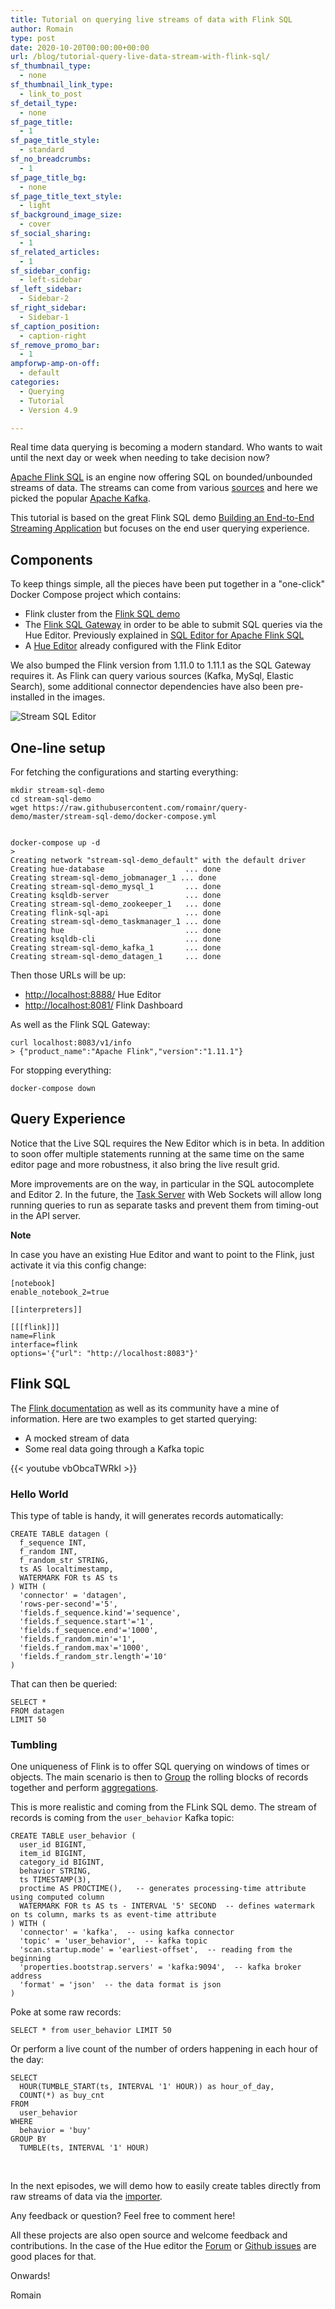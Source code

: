 ```yaml
---
title: Tutorial on querying live streams of data with Flink SQL
author: Romain
type: post
date: 2020-10-20T00:00:00+00:00
url: /blog/tutorial-query-live-data-stream-with-flink-sql/
sf_thumbnail_type:
  - none
sf_thumbnail_link_type:
  - link_to_post
sf_detail_type:
  - none
sf_page_title:
  - 1
sf_page_title_style:
  - standard
sf_no_breadcrumbs:
  - 1
sf_page_title_bg:
  - none
sf_page_title_text_style:
  - light
sf_background_image_size:
  - cover
sf_social_sharing:
  - 1
sf_related_articles:
  - 1
sf_sidebar_config:
  - left-sidebar
sf_left_sidebar:
  - Sidebar-2
sf_right_sidebar:
  - Sidebar-1
sf_caption_position:
  - caption-right
sf_remove_promo_bar:
  - 1
ampforwp-amp-on-off:
  - default
categories:
  - Querying
  - Tutorial
  - Version 4.9

---
```

Real time data querying is becoming a modern standard. Who wants to wait until the next day or week when needing to take decision now?

[Apache Flink SQL](https://ci.apache.org/projects/flink/flink-docs-release-1.11/dev/table/connectors/) is an engine now offering SQL on bounded/unbounded streams of data. The streams can come from various [sources](https://ci.apache.org/projects/flink/flink-docs-release-1.11/dev/connectors/) and here we picked the popular [Apache Kafka](https://kafka.apache.org/).

This tutorial is based on the great Flink SQL demo [Building an End-to-End Streaming Application](https://flink.apache.org/2020/07/28/flink-sql-demo-building-e2e-streaming-application.html) but focuses on the end user querying experience.

## Components

To keep things simple, all the pieces have been put together in a "one-click" Docker Compose project which contains:

* Flink cluster from the [Flink SQL demo](https://flink.apache.org/2020/07/28/flink-sql-demo-building-e2e-streaming-application.html#starting-the-demo-environment)
* The [Flink SQL Gateway](https://github.com/ververica/flink-sql-gateway) in order to be able to submit SQL queries via the Hue Editor. Previously explained in [SQL Editor for Apache Flink SQL](https://gethue.com/blog/sql-editor-for-apache-flink-sql/)
* A [Hue Editor](https://github.com/cloudera/hue/tree/master/tools/docker/hue) already configured with the Flink Editor


We also bumped the Flink version from 1.11.0 to 1.11.1 as the SQL Gateway requires it. As Flink can query various sources (Kafka, MySql, Elastic Search), some additional connector dependencies have also been pre-installed in the images.


![Stream SQL Editor](https://cdn.gethue.com/uploads/2020/10/stream-editor.png)

## One-line setup

For fetching the configurations and starting everything:

    mkdir stream-sql-demo
    cd stream-sql-demo
    wget https://raw.githubusercontent.com/romainr/query-demo/master/stream-sql-demo/docker-compose.yml


    docker-compose up -d
    >
    Creating network "stream-sql-demo_default" with the default driver
    Creating hue-database                  ... done
    Creating stream-sql-demo_jobmanager_1 ... done
    Creating stream-sql-demo_mysql_1       ... done
    Creating ksqldb-server                 ... done
    Creating stream-sql-demo_zookeeper_1   ... done
    Creating flink-sql-api                 ... done
    Creating stream-sql-demo_taskmanager_1 ... done
    Creating hue                           ... done
    Creating ksqldb-cli                    ... done
    Creating stream-sql-demo_kafka_1       ... done
    Creating stream-sql-demo_datagen_1     ... done


Then those URLs will be up:

* [http://localhost:8888/](http://localhost:8888/) Hue Editor
* [http://localhost:8081/](http://localhost:8081/) Flink Dashboard

As well as the Flink SQL Gateway:

    curl localhost:8083/v1/info
    > {"product_name":"Apache Flink","version":"1.11.1"}

For stopping everything:

    docker-compose down

## Query Experience

Notice that the Live SQL requires the New Editor which is in beta. In addition to soon offer multiple statements running at the same time on the same editor page and more robustness, it also bring the live result grid.

More improvements are on the way, in particular in the SQL autocomplete and Editor 2. In the future, the [Task Server](https://docs.gethue.com/administrator/administration/reference/#task-server) with Web Sockets will allow long running queries to run as separate tasks and prevent them from timing-out in the API server.

**Note**

In case you have an existing Hue Editor and want to point to the Flink, just activate it via this config change:

    [notebook]
    enable_notebook_2=true

    [[interpreters]]

    [[[flink]]]
    name=Flink
    interface=flink
    options='{"url": "http://localhost:8083"}'

## Flink SQL

The [Flink documentation](https://ci.apache.org/projects/flink/flink-docs-release-1.11/dev/table/) as well as its community have a mine of information. Here are two examples to get started querying:

* A mocked stream of data
* Some real data going through a Kafka topic

{{< youtube vbObcaTWRkI >}}

### Hello World

This type of table is handy, it will generates records automatically:

    CREATE TABLE datagen (
      f_sequence INT,
      f_random INT,
      f_random_str STRING,
      ts AS localtimestamp,
      WATERMARK FOR ts AS ts
    ) WITH (
      'connector' = 'datagen',
      'rows-per-second'='5',
      'fields.f_sequence.kind'='sequence',
      'fields.f_sequence.start'='1',
      'fields.f_sequence.end'='1000',
      'fields.f_random.min'='1',
      'fields.f_random.max'='1000',
      'fields.f_random_str.length'='10'
    )

That can then be queried:

    SELECT *
    FROM datagen
    LIMIT 50


### Tumbling

One uniqueness of Flink is to offer SQL querying on windows of times or objects. The main scenario is then to [Group](https://ci.apache.org/projects/flink/flink-docs-master/dev/table/sql/queries.html#group-windows) the rolling blocks of records together and perform [aggregations](https://ci.apache.org/projects/flink/flink-docs-master/dev/table/sql/queries.html#aggregations).

This is more realistic and coming from the FLink SQL demo. The stream of records is coming from the `user_behavior` Kafka topic:

    CREATE TABLE user_behavior (
      user_id BIGINT,
      item_id BIGINT,
      category_id BIGINT,
      behavior STRING,
      ts TIMESTAMP(3),
      proctime AS PROCTIME(),   -- generates processing-time attribute using computed column
      WATERMARK FOR ts AS ts - INTERVAL '5' SECOND  -- defines watermark on ts column, marks ts as event-time attribute
    ) WITH (
      'connector' = 'kafka',  -- using kafka connector
      'topic' = 'user_behavior',  -- kafka topic
      'scan.startup.mode' = 'earliest-offset',  -- reading from the beginning
      'properties.bootstrap.servers' = 'kafka:9094',  -- kafka broker address
      'format' = 'json'  -- the data format is json
    )


Poke at some raw records:

    SELECT * from user_behavior LIMIT 50


Or perform a live count of the number of orders happening in each hour of the day:

    SELECT
      HOUR(TUMBLE_START(ts, INTERVAL '1' HOUR)) as hour_of_day,
      COUNT(*) as buy_cnt
    FROM
      user_behavior
    WHERE
      behavior = 'buy'
    GROUP BY
      TUMBLE(ts, INTERVAL '1' HOUR)


&nbsp;

In the next episodes, we will demo how to easily create tables directly from raw streams of data via the [importer](https://gethue.com/querying-exploring-the-instacart-dataset-part-1-ingesting-the-data/).


Any feedback or question? Feel free to comment here!

All these projects are also open source and welcome feedback and contributions. In the case of the Hue editor the [Forum](https://discourse.gethue.com/) or [Github issues](https://github.com/cloudera/hue/issues) are good places for that.


Onwards!

Romain
